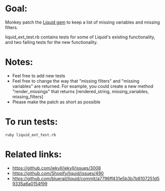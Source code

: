 # Goal:

Monkey patch the [Liquid gem](https://github.com/Shopify/liquid/) to keep a list of missing variables and missing filters.

liquid_ext_test.rb contains tests for some of Liquid's existing functionality, and two failing tests for the new functionality.

# Notes:

- Feel free to add new tests
- Feel free to change the way that "missing filters" and "missing variables" are returned. For example, you could create a new method "render_missings" that returns [rendered_string, missing_variables, missing_filters]
- Please make the patch as short as possible

# To run tests:

`ruby liquid_ext_test.rb`

# Related links:

* https://github.com/jekyll/jekyll/issues/3008
* https://github.com/Shopify/liquid/issues/490
* https://github.com/bluerail/liquid/commit/a7796ff431e5b3b7b8107251d59335a6a0154f99